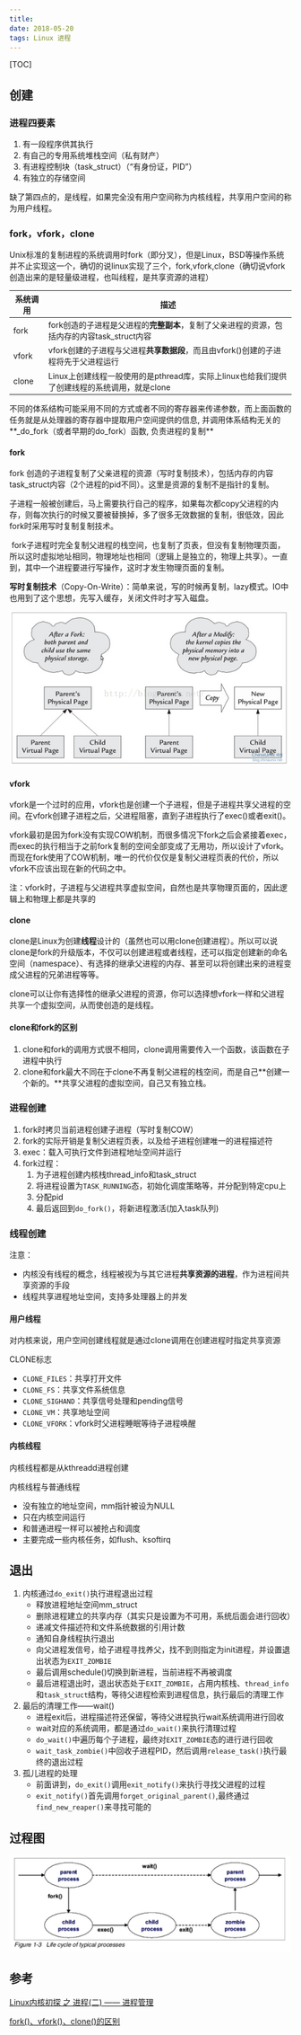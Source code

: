 ```yaml
---
title: 
date: 2018-05-20
tags: Linux 进程
---
```


[TOC]

## 创建

### 进程四要素

1. 有一段程序供其执行
2. 有自己的专用系统堆栈空间（私有财产）
3. 有进程控制块（task_struct）（“有身份证，PID”）
4. 有独立的存储空间

缺了第四点的，是线程，如果完全没有用户空间称为内核线程，共享用户空间的称为用户线程。

### fork，vfork，clone

Unix标准的复制进程的系统调用时fork（即分叉），但是Linux，BSD等操作系统并不止实现这一个，确切的说linux实现了三个，fork,vfork,clone（确切说vfork创造出来的是轻量级进程，也叫线程，是共享资源的进程）

| 系统调用 | 描述                                                         |
| -------- | ------------------------------------------------------------ |
| fork     | fork创造的子进程是父进程的**完整副本**，复制了父亲进程的资源，包括内存的内容task_struct内容 |
| vfork    | vfork创建的子进程与父进程**共享数据段**，而且由vfork()创建的子进程将先于父进程运行 |
| clone    | Linux上创建线程一般使用的是pthread库，实际上linux也给我们提供了创建线程的系统调用，就是clone |

不同的体系结构可能采用不同的方式或者不同的寄存器来传递参数，而上面函数的任务就是从处理器的寄存器中提取用户空间提供的信息, 并调用体系结构无关的**_do_fork（或者早期的do_fork）函数, 负责进程的复制**

#### fork

fork 创造的子进程复制了父亲进程的资源（写时复制技术），包括内存的内容task_struct内容（2个进程的pid不同）。这里是资源的复制不是指针的复制。

子进程一般被创建后，马上需要执行自己的程序，如果每次都copy父进程的内存，则每次执行的时候又要被替换掉，多了很多无效数据的复制，很低效，因此fork时采用写时复制复制技术。

 fork子进程时完全复制父进程的栈空间，也复制了页表，但没有复制物理页面，所以这时虚拟地址相同，物理地址也相同（逻辑上是独立的，物理上共享）。一直到，其中一个进程要进行写操作，这时才发生物理页面的复制。

**写时复制技术**（Copy-On-Write）：简单来说，写的时候再复制，lazy模式。IO中也用到了这个思想，先写入缓存，关闭文件时才写入磁盘。

![img](https://github.com/SinnerA/blog/blob/master/illustrations/cow.png)

#### vfork

vfork是一个过时的应用，vfork也是创建一个子进程，但是子进程共享父进程的空间。在vfork创建子进程之后，父进程阻塞，直到子进程执行了exec()或者exit()。

vfork最初是因为fork没有实现COW机制，而很多情况下fork之后会紧接着exec，而exec的执行相当于之前fork复制的空间全部变成了无用功，所以设计了vfork。而现在fork使用了COW机制，唯一的代价仅仅是复制父进程页表的代价，所以vfork不应该出现在新的代码之中。

注：vfork时，子进程与父进程共享虚拟空间，自然也是共享物理页面的，因此逻辑上和物理上都是共享的

#### clone

clone是Linux为创建**线程**设计的（虽然也可以用clone创建进程）。所以可以说clone是fork的升级版本，不仅可以创建进程或者线程，还可以指定创建新的命名空间（namespace）、有选择的继承父进程的内存、甚至可以将创建出来的进程变成父进程的兄弟进程等等。

clone可以让你有选择性的继承父进程的资源，你可以选择想vfork一样和父进程共享一个虚拟空间，从而使创造的是线程。

#### clone和fork的区别

1. clone和fork的调用方式很不相同，clone调用需要传入一个函数，该函数在子进程中执行
2. clone和fork最大不同在于clone不再复制父进程的栈空间，而是自己**创建一个新的。**共享父进程的虚拟空间，自己又有独立栈。

### 进程创建

1. fork时拷贝当前进程创建子进程（写时复制COW）
2. fork的实际开销是复制父进程页表，以及给子进程创建唯一的进程描述符
3. exec：载入可执行文件到进程地址空间并运行
4. fork过程：
   1.  为子进程创建内核栈thread_info和task_struct
   2. 将进程设置为`TASK_RUNNING`态，初始化调度策略等，并分配到特定cpu上
   3. 分配pid
   4. 最后返回到`do_fork()`，将新进程激活(加入task队列)

### 线程创建

注意：

- 内核没有线程的概念，线程被视为与其它进程**共享资源的进程**，作为进程间共享资源的手段
- 线程共享进程地址空间，支持多处理器上的并发

#### 用户线程

对内核来说，用户空间创建线程就是通过clone调用在创建进程时指定共享资源

CLONE标志

- `CLONE_FILES`：共享打开文件
- `CLONE_FS`：共享文件系统信息
- `CLONE_SIGHAND`：共享信号处理和pending信号
- `CLONE_VM`：共享地址空间
- `CLONE_VFORK`：vfork时父进程睡眠等待子进程唤醒

#### 内核线程

内核线程都是从kthreadd进程创建

内核线程与普通线程

- 没有独立的地址空间，mm指针被设为NULL
- 只在内核空间运行
- 和普通进程一样可以被抢占和调度
- 主要完成一些内核任务，如flush、ksoftirq

## 退出

1. 内核通过`do_exit()`执行进程退出过程
   - 释放进程地址空间mm_struct
   - 删除进程建立的共享内存（其实只是设置为不可用，系统后面会进行回收）
   - 递减文件描述符和文件系统数据的引用计数
   - 通知自身线程执行退出
   - 向父进程发信号，给子进程寻找养父，找不到则指定为init进程，并设置退出状态为`EXIT_ZOMBIE`
   - 最后调用schedule()切换到新进程，当前进程不再被调度
   - 最后进程退出时，退出状态处于`EXIT_ZOMBIE`，占用内核栈、`thread_info`和`task_struct`结构，等待父进程检索到进程信息，执行最后的清理工作
2. 最后的清理工作——wait()
   - 进程exit后，进程描述符还保留，等待父进程执行wait系统调用进行回收
   - wait对应的系统调用，都是通过`do_wait()`来执行清理过程
   - `do_wait()`中遍历每个子进程，最终对`EXIT_ZOMBIE`态的进行进行回收
   - `wait_task_zombie()`中回收子进程PID，然后调用`release_task()`执行最终的退出过程
3. 孤儿进程的处理
   - 前面讲到，`do_exit()`调用`exit_notify()`来执行寻找父进程的过程
   - `exit_notify()`首先调用`forget_original_parent()`,最终通过`find_new_reaper()`来寻找可能的

## 过程图

![process_life_cycle](https://github.com/SinnerA/blog/blob/master/illustrations/process_life_cycle.png)

## 参考

[Linux内核初探 之 进程(二) —— 进程管理](https://dupengair.github.io/2016/10/25/linux%E5%86%85%E6%A0%B8%E5%AD%A6%E4%B9%A0-%E5%9F%BA%E7%A1%80%E7%AF%87-Linux%E5%86%85%E6%A0%B8%E5%88%9D%E6%8E%A2-%E4%B9%8B-%E8%BF%9B%E7%A8%8B-%E4%BA%8C-%E2%80%94%E2%80%94-%E8%BF%9B%E7%A8%8B%E7%AE%A1%E7%90%86/)

[fork()、vfork()、clone()的区别](https://blog.csdn.net/gogokongyin/article/details/51178257)
